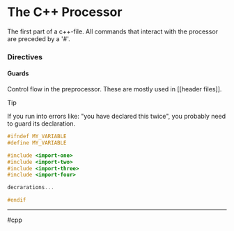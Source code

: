 # The C++ Processor

The first part of a c++-file. All commands that interact with the processor are preceded by a '#'.


### Directives

#### Guards

Control flow in the preprocessor. These are mostly used in [[header files]].

>[!tip]
>If you run into errors like: "you have declared this twice", you probably need to guard its declaration.

```cpp
#ifndef MY_VARIABLE
#define MY_VARIABLE

#include <import-one>
#include <import-two>
#include <import-three>
#include <import-four>

decrarations...

#endif
```


---
#cpp 
